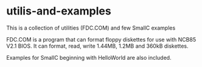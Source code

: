 # utilis-and-examples
This is a collection of utilities (FDC.COM) and few SmallC examples

FDC.COM is a program that can format floppy diskettes for use with NCB85 V2.1 BIOS. It can format, read, write 1.44MB, 1.2MB and 360kB diskettes.

Examples for SmallC beginning with HelloWorld are also included.
